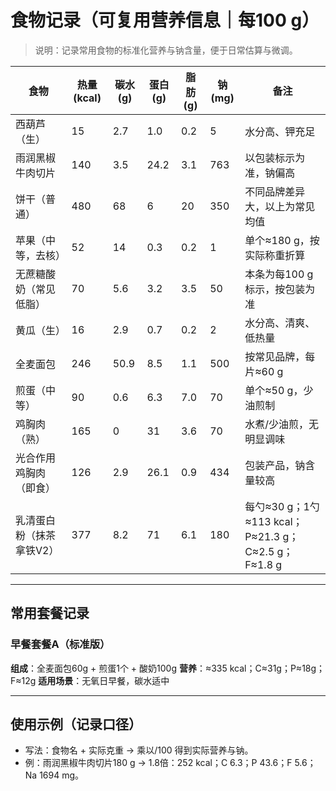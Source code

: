 # 食物记录（可复用营养信息｜每100 g）

> 说明：记录常用食物的标准化营养与钠含量，便于日常估算与微调。

| 食物 | 热量(kcal) | 碳水(g) | 蛋白(g) | 脂肪(g) | 钠(mg) | 备注 |
|------|------------|---------|---------|---------|--------|------|
| 西葫芦（生） | 15 | 2.7 | 1.0 | 0.2 | 5 | 水分高、钾充足 |
| 雨润黑椒牛肉切片 | 140 | 3.5 | 24.2 | 3.1 | 763 | 以包装标示为准，钠偏高 |
| 饼干（普通） | 480 | 68 | 6 | 20 | 350 | 不同品牌差异大，以上为常见均值 |
| 苹果（中等，去核） | 52 | 14 | 0.3 | 0.2 | 1 | 单个≈180 g，按实际称重折算 |
| 无蔗糖酸奶（常见低脂） | 70 | 5.6 | 3.2 | 3.5 | 50 | 本条为每100 g标示，按包装为准 |
| 黄瓜（生） | 16 | 2.9 | 0.7 | 0.2 | 2 | 水分高、清爽、低热量 |
| 全麦面包 | 246 | 50.9 | 8.5 | 1.1 | 500 | 按常见品牌，每片≈60 g |
| 煎蛋（中等） | 90 | 0.6 | 6.3 | 7.0 | 70 | 单个≈50 g，少油煎制 |
| 鸡胸肉（熟） | 165 | 0 | 31 | 3.6 | 70 | 水煮/少油煎，无明显调味 |
| 光合作用鸡胸肉（即食） | 126 | 2.9 | 26.1 | 0.9 | 434 | 包装产品，钠含量较高 |
| 乳清蛋白粉（抹茶拿铁V2） | 377 | 8.2 | 71 | 6.1 | 180 | 每勺≈30 g；1勺≈113 kcal；P≈21.3 g；C≈2.5 g；F≈1.8 g |

---

## 常用套餐记录

### 早餐套餐A（标准版）
**组成**：全麦面包60g + 煎蛋1个 + 酸奶100g
**营养**：≈335 kcal；C≈31g；P≈18g；F≈12g
**适用场景**：无氧日早餐，碳水适中

---

## 使用示例（记录口径）
- 写法：食物名 + 实际克重 → 乘以/100 得到实际营养与钠。
- 例：雨润黑椒牛肉切片180 g → 1.8倍：252 kcal；C 6.3；P 43.6；F 5.6；Na 1694 mg。


